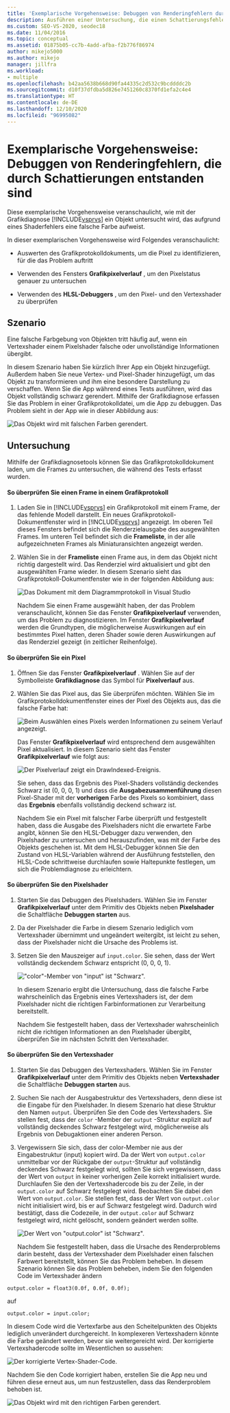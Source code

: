 ```yaml
---
title: 'Exemplarische Vorgehensweise: Debuggen von Renderingfehlern durch Schattierungen | Microsoft-Dokumentation'
description: Ausführen einer Untersuchung, die einen Schattierungsfehler findet. Zeigt die Verwendung der Grafikdiagnose von Visual Studio, einschließlich des Grafikpixelverlaufs und des HLSL-Debuggers.
ms.custom: SEO-VS-2020, seodec18
ms.date: 11/04/2016
ms.topic: conceptual
ms.assetid: 01875b05-cc7b-4add-afba-f2b776f86974
author: mikejo5000
ms.author: mikejo
manager: jillfra
ms.workload:
- multiple
ms.openlocfilehash: b42aa5638b668d90fa44335c2d532c9bcddddc2b
ms.sourcegitcommit: d10f37dfdba5d826e7451260c8370fd1efa2c4e4
ms.translationtype: HT
ms.contentlocale: de-DE
ms.lasthandoff: 12/10/2020
ms.locfileid: "96995082"
---
```

# <a name="walkthrough-debugging-rendering-errors-due-to-shading"></a>Exemplarische Vorgehensweise: Debuggen von Renderingfehlern, die durch Schattierungen entstanden sind
Diese exemplarische Vorgehensweise veranschaulicht, wie mit der Grafikdiagnose [!INCLUDE[vsprvs](../../code-quality/includes/vsprvs_md.md)] ein Objekt untersucht wird, das aufgrund eines Shaderfehlers eine falsche Farbe aufweist.

 In dieser exemplarischen Vorgehensweise wird Folgendes veranschaulicht:

- Auswerten des Grafikprotokolldokuments, um die Pixel zu identifizieren, für die das Problem auftritt

- Verwenden des Fensters **Grafikpixelverlauf** , um den Pixelstatus genauer zu untersuchen

- Verwenden des **HLSL-Debuggers** , um den Pixel- und den Vertexshader zu überprüfen

## <a name="scenario"></a>Szenario
 Eine falsche Farbgebung von Objekten tritt häufig auf, wenn ein Vertexshader einem Pixelshader falsche oder unvollständige Informationen übergibt.

 In diesem Szenario haben Sie kürzlich Ihrer App ein Objekt hinzugefügt. Außerdem haben Sie neue Vertex- und Pixel-Shader hinzugefügt, um das Objekt zu transformieren und ihm eine besondere Darstellung zu verschaffen. Wenn Sie die App während eines Tests ausführen, wird das Objekt vollständig schwarz gerendert. Mithilfe der Grafikdiagnose erfassen Sie das Problem in einer Grafikprotokolldatei, um die App zu debuggen. Das Problem sieht in der App wie in dieser Abbildung aus:

 ![Das Objekt wird mit falschen Farben gerendert.](media/gfx_diag_demo_render_error_shader_problem.png "gfx_diag_demo_render_error_shader_problem")

## <a name="investigation"></a>Untersuchung
 Mithilfe der Grafikdiagnosetools können Sie das Grafikprotokolldokument laden, um die Frames zu untersuchen, die während des Tests erfasst wurden.

#### <a name="to-examine-a-frame-in-a-graphics-log"></a>So überprüfen Sie einen Frame in einem Grafikprotokoll

1. Laden Sie in [!INCLUDE[vsprvs](../../code-quality/includes/vsprvs_md.md)] ein Grafikprotokoll mit einem Frame, der das fehlende Modell darstellt. Ein neues Grafikprotokoll-Dokumentfenster wird in [!INCLUDE[vsprvs](../../code-quality/includes/vsprvs_md.md)] angezeigt. Im oberen Teil dieses Fensters befindet sich die Renderzielausgabe des ausgewählten Frames. Im unteren Teil befindet sich die **Frameliste**, in der alle aufgezeichneten Frames als Miniaturansichten angezeigt werden.

2. Wählen Sie in der **Frameliste** einen Frame aus, in dem das Objekt nicht richtig dargestellt wird. Das Renderziel wird aktualisiert und gibt den ausgewählten Frame wieder. In diesem Szenario sieht das Grafikprotokoll-Dokumentfenster wie in der folgenden Abbildung aus:

    ![Das Dokument mit dem Diagrammprotokoll in Visual Studio](media/gfx_diag_demo_render_error_shader_step_1.png "gfx_diag_demo_render_error_shader_step_1")

   Nachdem Sie einen Frame ausgewählt haben, der das Problem veranschaulicht, können Sie das Fenster **Grafikpixelverlauf** verwenden, um das Problem zu diagnostizieren. Im Fenster **Grafikpixelverlauf** werden die Grundtypen, die möglicherweise Auswirkungen auf ein bestimmtes Pixel hatten, deren Shader sowie deren Auswirkungen auf das Renderziel gezeigt (in zeitlicher Reihenfolge).

#### <a name="to-examine-a-pixel"></a>So überprüfen Sie ein Pixel

1. Öffnen Sie das Fenster **Grafikpixelverlauf** . Wählen Sie auf der Symbolleiste **Grafikdiagnose** das Symbol für **Pixelverlauf** aus.

2. Wählen Sie das Pixel aus, das Sie überprüfen möchten. Wählen Sie im Grafikprotokolldokumentfenster eines der Pixel des Objekts aus, das die falsche Farbe hat:

    ![Beim Auswählen eines Pixels werden Informationen zu seinem Verlauf angezeigt.](media/gfx_diag_demo_render_error_shader_step_2.png "gfx_diag_demo_render_error_shader_step_2")

    Das Fenster **Grafikpixelverlauf** wird entsprechend dem ausgewählten Pixel aktualisiert. In diesem Szenario sieht das Fenster **Grafikpixelverlauf** wie folgt aus:

    ![Der Pixelverlauf zeigt ein DrawIndexed-Ereignis.](media/gfx_diag_demo_render_error_shader_step_3.png "gfx_diag_demo_render_error_shader_step_3")

    Sie sehen, dass das Ergebnis des Pixel-Shaders vollständig deckendes Schwarz ist (0, 0, 0, 1) und dass die **Ausgabezusammenführung** diesen Pixel-Shader mit der **vorherigen** Farbe des Pixels so kombiniert, dass das **Ergebnis** ebenfalls vollständig deckend schwarz ist.

   Nachdem Sie ein Pixel mit falscher Farbe überprüft und festgestellt haben, dass die Ausgabe des Pixelshaders nicht die erwartete Farbe angibt, können Sie den HLSL-Debugger dazu verwenden, den Pixelshader zu untersuchen und herauszufinden, was mit der Farbe des Objekts geschehen ist. Mit dem HLSL-Debugger können Sie den Zustand von HLSL-Variablen während der Ausführung feststellen, den HLSL-Code schrittweise durchlaufen sowie Haltepunkte festlegen, um sich die Problemdiagnose zu erleichtern.

#### <a name="to-examine-the-pixel-shader"></a>So überprüfen Sie den Pixelshader

1. Starten Sie das Debuggen des Pixelshaders. Wählen Sie im Fenster **Grafikpixelverlauf** unter dem Primitiv des Objekts neben **Pixelshader** die Schaltfläche **Debuggen starten** aus.

2. Da der Pixelshader die Farbe in diesem Szenario lediglich vom Vertexshader übernimmt und ungeändert weitergibt, ist leicht zu sehen, dass der Pixelshader nicht die Ursache des Problems ist.

3. Setzen Sie den Mauszeiger auf `input.color`. Sie sehen, dass der Wert vollständig deckendem Schwarz entspricht (0, 0, 0, 1).

    !["color"-Member von "input" ist "Schwarz".](media/gfx_diag_demo_render_error_shader_step_5.png "gfx_diag_demo_render_error_shader_step_5")

    In diesem Szenario ergibt die Untersuchung, dass die falsche Farbe wahrscheinlich das Ergebnis eines Vertexshaders ist, der dem Pixelshader nicht die richtigen Farbinformationen zur Verarbeitung bereitstellt.

   Nachdem Sie festgestellt haben, dass der Vertexshader wahrscheinlich nicht die richtigen Informationen an den Pixelshader übergibt, überprüfen Sie im nächsten Schritt den Vertexshader.

#### <a name="to-examine-the-vertex-shader"></a>So überprüfen Sie den Vertexshader

1. Starten Sie das Debuggen des Vertexshaders. Wählen Sie im Fenster **Grafikpixelverlauf** unter dem Primitiv des Objekts neben **Vertexshader** die Schaltfläche **Debuggen starten** aus.

2. Suchen Sie nach der Ausgabestruktur des Vertexshaders, denn diese ist die Eingabe für den Pixelshader. In diesem Szenario hat diese Struktur den Namen `output`. Überprüfen Sie den Code des Vertexshaders. Sie stellen fest, dass der `color` -Member der `output` -Struktur explizit auf vollständig deckendes Schwarz festgelegt wird, möglicherweise als Ergebnis von Debugaktionen einer anderen Person.

3. Vergewissern Sie sich, dass der color-Member nie aus der Eingabestruktur (input) kopiert wird. Da der Wert von `output.color` unmittelbar vor der Rückgabe der `output`-Struktur auf vollständig deckendes Schwarz festgelegt wird, sollten Sie sich vergewissern, dass der Wert von `output` in keiner vorherigen Zeile korrekt initialisiert wurde. Durchlaufen Sie den der Vertexshadercode bis zu der Zeile, in der `output.color` auf Schwarz festgelegt wird. Beobachten Sie dabei den Wert von `output.color`. Sie stellen fest, dass der Wert von `output.color` nicht initialisiert wird, bis er auf Schwarz festgelegt wird. Dadurch wird bestätigt, dass die Codezeile, in der `output.color` auf Schwarz festgelegt wird, nicht gelöscht, sondern geändert werden sollte.

    ![Der Wert von "output.color" ist "Schwarz".](media/gfx_diag_demo_render_error_shader_step_7.png "gfx_diag_demo_render_error_shader_step_7")

   Nachdem Sie festgestellt haben, dass die Ursache des Renderproblems darin besteht, dass der Vertexshader dem Pixelshader einen falschen Farbwert bereitstellt, können Sie das Problem beheben. In diesem Szenario können Sie das Problem beheben, indem Sie den folgenden Code im Vertexshader ändern

```hlsl
output.color = float3(0.0f, 0.0f, 0.0f);
```

 auf

```hlsl
output.color = input.color;
```

 In diesem Code wird die Vertexfarbe aus den Scheitelpunkten des Objekts lediglich unverändert durchgereicht. In komplexeren Vertexshadern könnte die Farbe geändert werden, bevor sie weitergereicht wird. Der korrigierte Vertexshadercode sollte im Wesentlichen so aussehen:

 ![Der korrigierte Vertex-Shader-Code.](media/gfx_diag_demo_render_error_shader_step_8.png "gfx_diag_demo_render_error_shader_step_8")

 Nachdem Sie den Code korrigiert haben, erstellen Sie die App neu und führen diese erneut aus, um nun festzustellen, dass das Renderproblem behoben ist.

 ![Das Objekt wird mit den richtigen Farben gerendert.](media/gfx_diag_demo_render_error_shader_resolution.png "gfx_diag_demo_render_error_shader_resolution")
